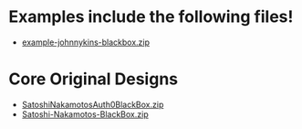 # Examples include the following files!
- [example-johnnykins-blackbox.zip](https://github.com/john1234brown/johnnykins-blackbox/tree/Johnnykins-Auth0-Blackbox-Example)

# Core Original Designs
- [SatoshiNakamotosAuth0BlackBox.zip](https://github.com/john1234brown/johnnykins-blackbox/tree/Satoshi-Nakamotos-Auth0-Blackbox)
- [Satoshi-Nakamotos-BlackBox.zip](https://github.com/john1234brown/johnnykins-blackbox/tree/Satoshi-Nakamotos-Blackbox)
